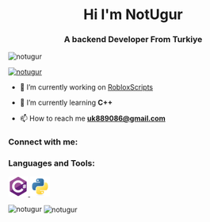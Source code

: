 <h1 align="center">Hi I'm NotUgur</h1>
<h3 align="center">A backend Developer From Turkiye</h3>

<p align="left"> <img src="https://komarev.com/ghpvc/?username=notugur&label=Profile%20views&color=0e75b6&style=flat" alt="notugur" /> </p>

<p align="left"> <a href="https://github.com/ryo-ma/github-profile-trophy"><img src="https://github-profile-trophy.vercel.app/?username=notugur" alt="notugur" /></a> </p>

- 🔭 I’m currently working on [RobloxScripts](https://notugur.github.io/RobloxScripts/)

- 🌱 I’m currently learning **C++**

- 📫 How to reach me **uk889086@gmail.com**

<h3 align="left">Connect with me:</h3>
<p align="left">
</p>

<h3 align="left">Languages and Tools:</h3>
<p align="left"> <a href="https://www.w3schools.com/cs/" target="_blank" rel="noreferrer"> <img src="https://raw.githubusercontent.com/devicons/devicon/master/icons/csharp/csharp-original.svg" alt="csharp" width="40" height="40"/> </a> <a href="https://www.python.org" target="_blank" rel="noreferrer"> <img src="https://raw.githubusercontent.com/devicons/devicon/master/icons/python/python-original.svg" alt="python" width="40" height="40"/> </a> </p>

<p><img align="left" src="https://github-readme-stats.vercel.app/api/top-langs?username=notugur&show_icons=true&locale=en&layout=compact" alt="notugur" /></p>

<p>&nbsp;<img align="center" src="https://github-readme-stats.vercel.app/api?username=notugur&show_icons=true&locale=en" alt="notugur" /></p>
